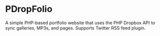 PDropFolio
==========

A simple PHP-based portfolio website that uses the PHP Dropbox API to sync galleries, MP3s, and pages. Supports Twitter RSS feed plugin.